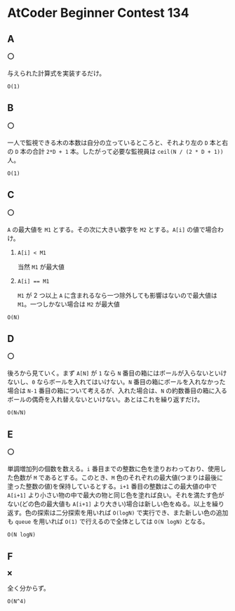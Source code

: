 # AtCoder Beginner Contest 134

## A

:o:

与えられた計算式を実装するだけ。

`O(1)`

## B

:o:

一人で監視できる木の本数は自分の立っているところと、それより左の `D` 本と右の `D` 本の合計 `2*D + 1` 本。したがって必要な監視員は `ceil(N / (2 * D + 1))` 人。

`O(1)`

## C

:o:

`A` の最大値を `M1` とする。その次に大きい数字を `M2` とする。`A[i]` の値で場合わけ。

1. `A[i] < M1`

   当然 `M1` が最大値

1. `A[i] == M1`

   `M1` が 2 つ以上 `A` に含まれるなら一つ除外しても影響はないので最大値は `M1`。一つしかない場合は `M2` が最大値

`O(N)`

## D

:o:

後ろから見ていく。まず `A[N]` が `1` なら `N` 番目の箱にはボールが入らないといけないし、`0` ならボールを入れてはいけない。`N` 番目の箱にボールを入れなかった場合は `N-1` 番目の箱について考えるが、入れた場合は、`N` の約数番目の箱に入るボールの偶奇を入れ替えないといけない。あとはこれを繰り返すだけ。

`O(N√N)`

## E

:o:

単調増加列の個数を数える。`i` 番目までの整数に色を塗りおわっており、使用した色数が `M` であるとする。このとき、`M` 色のそれぞれの最大値(つまりは最後に塗った整数の値)を保持しているとする。`i+1` 番目の整数はこの最大値の中で `A[i+1]` より小さい物の中で最大の物と同じ色を塗れば良い。それを満たす色がない(どの色の最大値も `A[i+1]` より大きい)場合は新しい色をぬる。以上を繰り返す。色の探索は二分探索を用いれば `O(logN)` で実行でき、また新しい色の追加も `queue` を用いれば `O(1)` で行えるので全体としては `O(N logN)` となる。

`O(N logN)`

## F

:x:

全く分からず。

`O(N^4)`
